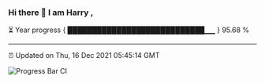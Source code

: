 ### Hi there 👋 I am Harry , 

⏳ Year progress { ████████████████████████████▁▁ } 95.68 %

---

⏰ Updated on Thu, 16 Dec 2021 05:45:14 GMT

![Progress Bar CI](https://github.com/duykhang68/duykhang68/workflows/Progress%20Bar%20CI/badge.svg)
